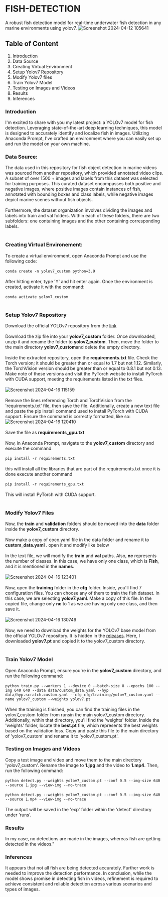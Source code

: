 # FISH-DETECTION
A robust fish detection model for real-time underwater fish detection in any marine environments using yolov7.
![Screenshot 2024-04-12 105641](https://github.com/meerap1/FISH-DETECTION/assets/156745402/4e4f685c-247d-44a7-b076-523683229a50)

## Table of Content
1. Introduction
2. Data Source
3. Creating Virtual Environment
4. Setup Yolov7 Repository
5. Modify Yolov7 files
6. Train Yolov7 Model
7. Testing on Images and Videos
8. Results
9. Inferences

### Introduction
I'm excited to share with you my latest project: a YOLOv7 model for fish detection. Leveraging state-of-the-art deep learning techniques, this model is designed to accurately identify and localize fish in images. Utilizing Anaconda Prompt, I've crafted an environment where you can easily set up and run the model on your own machine.

### Data Source:
The data used in this repository for fish object detection in marine videos was sourced from another repository, which provided annotated video clips. A subset of over 1500 + images and labels from this dataset was selected for training purposes. This curated dataset encompasses both positive and negative images, where positive images contain instances of fish, annotated with bounding boxes and class labels, while negative images depict marine scenes without fish objects. <br/>
<br/>
Furthermore, the dataset organization involves dividing the images and labels into train and val folders. Within each of these folders, there are two subfolders: one containing images and the other containing corresponding labels. <br/>
<br/>
### Creating Virtual Environement:
To create a virtual environment, open Anaconda Prompt and use the following code: <br/>
<br/>
`conda create -n yolov7_custom python=3.9` <br/>
<br/>
After hitting enter, type 'Y' and hit enter again. Once the environment is created, activate it with the command: <br/>
<br/>
`conda activate yolov7_custom` <br/>
<br/>
###  Setup Yolov7 Repository
Download the official YOLOv7 repository from the [link](https://github.com/WongKinYiu/yolov7) <br/>
<br/>
Download the zip file into your **yolov7_custom** folder. Once downloaded, unzip it and rename the folder to **yolov7_custom**. Then, move the folder to the main directory **yolov7_custom**and delete the empty directory. <br/>
<br/>
Inside the extracted repository, open the **requirements.txt** file. Check the Torch version; it should be greater than or equal to 1.7 but not 1.12. Similarly, the TorchVision version should be greater than or equal to 0.8.1 but not 0.13. Make note of these versions and visit the PyTorch website to install PyTorch with CUDA support, meeting the requirements listed in the txt files. <br/>
<br/>
![Screenshot 2024-04-16 115159](https://github.com/meerap1/FISH-DETECTION/assets/156745402/b0e2bf66-3340-48e4-bc3a-0f1cf753b797) <br/>
<br/>
Remove the lines referencing Torch and TorchVision from the 'requirements.txt' file, then save the file. Additionally, create a new text file and paste the pip install command used to install PyTorch with CUDA support. Ensure the command is correctly formatted, like so: <br/>
![Screenshot 2024-04-16 120410](https://github.com/meerap1/FISH-DETECTION/assets/156745402/d0187060-3507-4bc9-a362-e672b4788189)  <br/>
 <br/>
Save the file as **requirements_gpu.txt** <br/>
<br/>
Now, in Anaconda Prompt, navigate to the **yolov7_custom** directory and execute the command: <br/>
<br/>
`pip install -r requirements.txt` <br/>
<br/>
this will install all the libraries that are part of the requirements.txt once it is done execute another command <br/>
<br/>
`pip install -r requirements_gpu.txt` <br/>
<br/>
This will install PyTorch with CUDA support. <br/>
<br/>
### Modify Yolov7 Files
Now, the **train** and **validation** folders should be moved into the **data** folder inside the **yolov7_custom** directory. <br/>
<br/>
Now make a copy of coco.yaml file in the data folder and rename it to **custom_data.yaml** . open it and modify like below <br/>
<br/>
In the text file, we will modify the **train** and **val** paths. Also, **nc** represents the number of classes. In this case, we have only one class, which is **Fish**, and it is mentioned in the **names**. <br/>
<br/>
![Screenshot 2024-04-16 123401](https://github.com/meerap1/FISH-DETECTION/assets/156745402/0a6a70c9-79bf-41fa-bbb9-e4737eeaca06) <br/>
<br/>
Now, open the **training** folder in the **cfg** folder. Inside, you'll find 7 configuration files. You can choose any of them to train the fish dataset. In this case, we are selecting **yolov7.yaml**. Make a copy of this file. In the copied file, change only **nc** to 1 as we are having only one class, and then save it. <br/>
<br/>
![Screenshot 2024-04-16 130749](https://github.com/meerap1/FISH-DETECTION/assets/156745402/53cfd46b-5c8b-40e5-ba79-932575a57e0a) <br/>
<br/>
Now, we need to download the weights for the YOLOv7 base model from the official YOLOv7 repository. It is hidden in the [releases](https://github.com/WongKinYiu/yolov7/releases). Here, I downloaded **yolov7.pt** and copied it to the yolov7_custom directory. <br/>
<br/>
### Train Yolov7 Model
Open Anaconda Prompt, ensure you're in the **yolov7_custom** directory, and run the following command: <br/>
<br/>
`python train.py --workers 1 --device 0 --batch-size 8 --epochs 100 --img 640 640 --data data/custom_data.yaml --hyp data/hyp.scratch.custom.yaml --cfg cfg/training/yolov7_custom.yaml --name yolov7_custom --weights yolov7.pt` <br/>
<br/>
When the training is finished, you can find the training files in the yolov7_custom folder from runsin the main yolov7_custom directory. Additionally, within that directory, you'll find the 'weights' folder. Inside the 'weights' folder, locate the **best.pt** file, which represents the best weights based on the validation loss. Copy and paste this file to the main directory of 'yolov7_custom' and rename it to 'yolov7_custom.pt'.
### Testing on Images and Videos
Copy a test image and video and move them to the main directory 'yolov7_custom'. Rename the image to **1.jpg** and the video to **1.mp4**. Then, run the following command: <br/>
<br/>
`python detect.py --weights yolov7_custom.pt --conf 0.5 --img-size 640 --source 1.jpg --view-img --no-trace` <br/>
<br/>
`python detect.py --weights yolov7_custom.pt --conf 0.5 --img-size 640 --source 1.mp4 --view-img --no-trace` <br/>
<br/>
The output will be saved in the 'exp' folder within the 'detect' directory under 'runs'.
### Results
In my case, no detections are made in the images, whereas fish are getting detected in the videos."
### Inferences
It appears that not all fish are being detected accurately. Further work is needed to improve the detection performance. In conclusion, while the model shows promise in detecting fish in videos, refinement is required to achieve consistent and reliable detection across various scenarios and types of images.


